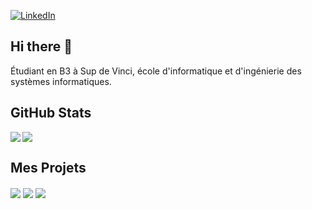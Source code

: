 <a href="https://www.linkedin.com/in/alla-eddine-boukabou/" target="_blank">![LinkedIn](https://img.shields.io/badge/-LinkedIn-blue?style=flat-square&logo=LinkedIn)</a>
## Hi there 👋
Étudiant en B3 à Sup de Vinci, école d'informatique et d'ingénierie des systèmes informatiques.

## GitHub Stats
<img align="left" src="https://github-readme-stats.vercel.app/api?username=Aldin285&show_icons=true&count_private=true&theme=dracula" />
<img src="https://github-readme-stats.vercel.app/api/top-langs/?username=Aldin285&layout=compact&count_private=true&theme=dracula" /> 

## Mes Projets
<a href="https://github.com/Aldin285/Plateforme_Discord-" target="_blank"><img align="center" src="https://github-readme-stats.vercel.app/api/pin/?username=Aldin285&repo=Plateforme_Discord-&theme=dracula"></a> 
<a href="https://github.com/Aldin285/Bibliotheque" target="_blank"><img align="center" src="https://github-readme-stats.vercel.app/api/pin/?username=Aldin285&repo=Bibliotheque&theme=dracula"></a> 
<a href="https://github.com/Aldin285/Loc-Auto" target="_blank"><img align="center" src="https://github-readme-stats.vercel.app/api/pin/?username=Aldin285&repo=Loc-Auto&theme=dracula"></a>
 



